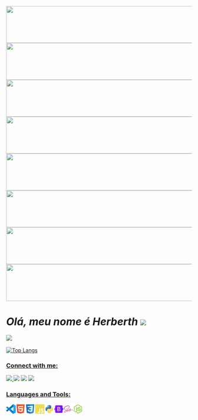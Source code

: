 <div>
    <img align="center" width="878px" height="100px" src="https://media.giphy.com/media/3oriNTivEJZ1ASRnMc/giphy.gif">
    <img align="center" width="878px" height="100px" src="https://c.tenor.com/MpW1X2C-byAAAAAM/dark-souls3-dancing.gif">
    <img align="center" width="878px" height="100px" src="https://c.tenor.com/OUMChBGiC-wAAAAC/komi-trembling.gif">
    <img align="center" width="878px" height="100px" src="https://c.tenor.com/_Ty5Q5UrjdMAAAAC/dark-souls-dance.gif">
    <img align="center" width="878px" height="100px" src="https://c.tenor.com/zq8XSk1DeCYAAAAC/dark-souls-dance.gif">
    <img align="center" width="878px" height="100px" src="https://c.tenor.com/vkygyDIPel0AAAAC/guts-berserk.gif">
    <img align="center" width="878px" height="100px" src="https://c.tenor.com/jL0nHlu13AsAAAAC/komi-komi-san.gif">
    <img align="center" width="878px" height="100px" src="https://c.tenor.com/7KTms42M9RUAAAAC/berserk-guts.gif">
    
</div>

# **_Olá, meu nome é Herberth_** <img width="100px" src= "https://komarev.com/ghpvc/?username=sm7f&color=green&style=flat-square" />
<div>
    <a href=https://github.com/sm7f>
    <img bottom="150em" src="https://github-readme-stats.vercel.app/api/?username=sm7f&show_icons=true&theme=chartreuse-dark&include_all_commits=true&count_private=true" />

![Top Langs](https://github-readme-stats.vercel.app/api/top-langs/?username=sm7f&theme=chartreuse-dark&layout=compact&langs_count=7")

</div>

### Connect with me:
<div>
    </a>
    <a href="https://www.instagram.com/heberthamorim/" target="_blank"><img src="https://img.shields.io/badge/-Instagram-9146FF?style=for-the-badge&logo=instagram&logoColor=white" target="_blank">
    </a> 
    <a href="https://www.linkedin.com/in/herberth-amorim-6883321a0/" target="_blank"><img src="https://img.shields.io/badge/-LinkedIn-00bce4?style=for-the-badge&logo=linkedin&logoColor=white" target="_blank"></a> 
    <a href="https://twitter.com/home" target="_blank"><img src="https://img.shields.io/badge/-Twitter-%230077B5?style=for-the-badge&logo=twitter&logoColor=white" target="_blank"></a> 
    <a href="https://www.youtube.com/channel/UCpKC6cfaRhoKr2k966yCf1w" target="_blank"><img src="https://img.shields.io/badge/YouTube-FF0000?style=for-the-badge&logo=youtube&logoColor=white" target="_blank">
</div>

### Languages and Tools:

<div>
    <img align="left" alt="Visual Studio Code" width="26px" src="https://raw.githubusercontent.com/github/explore/80688e429a7d4ef2fca1e82350fe8e3517d3494d/topics/visual-studio-code/visual-studio-code.png" />
    <img align="left" alt="HTML5" width="26px" src="https://raw.githubusercontent.com/devicons/devicon/master/icons/html5/html5-original.svg" />
    <img align="left" alt="CSS" width="26px" src="https://raw.githubusercontent.com/devicons/devicon/master/icons/css3/css3-original.svg" />
    <img align="left" alt="JavaScript" width="26px" src="https://raw.githubusercontent.com/devicons/devicon/master/icons/javascript/javascript-plain.svg" />
    <img align="left" alt="Python" width="26px" src="https://raw.githubusercontent.com/devicons/devicon/master/icons/python/python-original.svg"/>
    <img align="left" alt="Bootstrap" width="26px" src="https://raw.githubusercontent.com/devicons/devicon/master/icons/bootstrap/bootstrap-original.svg"/>
    <img align="left" alt="Sass" width="26px" src="https://raw.githubusercontent.com/devicons/devicon/master/icons/sass/sass-original.svg"/>
    <img align="left" alt="NodeJS" width="26px" src="https://raw.githubusercontent.com/devicons/devicon/master/icons/nodejs/nodejs-original.svg"/>
</div>


    



